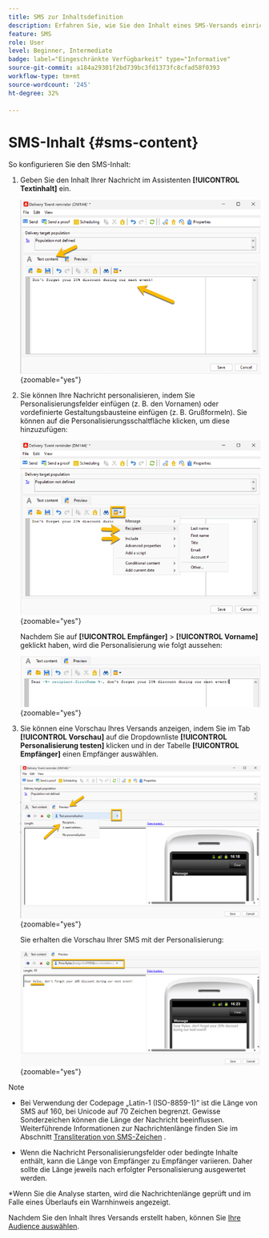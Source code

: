 ```yaml
---
title: SMS zur Inhaltsdefinition
description: Erfahren Sie, wie Sie den Inhalt eines SMS-Versands einrichten.
feature: SMS
role: User
level: Beginner, Intermediate
badge: label="Eingeschränkte Verfügbarkeit" type="Informative"
source-git-commit: a184a29301f2bd739bc3fd1373fc8cfad58f0393
workflow-type: tm+mt
source-wordcount: '245'
ht-degree: 32%

---
```



# SMS-Inhalt {#sms-content}

So konfigurieren Sie den SMS-Inhalt:

1. Geben Sie den Inhalt Ihrer Nachricht im Assistenten **[!UICONTROL Textinhalt]** ein.

   ![](assets/sms_content.png){zoomable="yes"}

1. Sie können Ihre Nachricht personalisieren, indem Sie Personalisierungsfelder einfügen (z. B. den Vornamen) oder vordefinierte Gestaltungsbausteine einfügen (z. B. Grußformeln). Sie können auf die Personalisierungsschaltfläche klicken, um diese hinzuzufügen:

   ![](assets/sms_perso.png){zoomable="yes"}

   Nachdem Sie auf **[!UICONTROL Empfänger]** > **[!UICONTROL Vorname]** geklickt haben, wird die Personalisierung wie folgt aussehen:

   ![](assets/sms_perso_recipient.png){zoomable="yes"}

1. Sie können eine Vorschau Ihres Versands anzeigen, indem Sie im Tab **[!UICONTROL Vorschau]** auf die Dropdownliste **[!UICONTROL Personalisierung testen]** klicken und in der Tabelle **[!UICONTROL Empfänger]** einen Empfänger auswählen.

   ![](assets/sms_preview.png){zoomable="yes"}

   Sie erhalten die Vorschau Ihrer SMS mit der Personalisierung:

   ![](assets/sms_preview_phone.png){zoomable="yes"}

>[!NOTE]
>
>* Bei Verwendung der Codepage „Latin-1 (ISO-8859-1)“ ist die Länge von SMS auf 160, bei Unicode auf 70 Zeichen begrenzt. Gewisse Sonderzeichen können die Länge der Nachricht beeinflussen. Weiterführende Informationen zur Nachrichtenlänge finden Sie im Abschnitt [Transliteration von SMS-Zeichen](smpp-external-account.md#smpp-channel-settings) .
>
>* Wenn die Nachricht Personalisierungsfelder oder bedingte Inhalte enthält, kann die Länge von Empfänger zu Empfänger variieren. Daher sollte die Länge jeweils nach erfolgter Personalisierung ausgewertet werden.
>
>*Wenn Sie die Analyse starten, wird die Nachrichtenlänge geprüft und im Falle eines Überlaufs ein Warnhinweis angezeigt.

Nachdem Sie den Inhalt Ihres Versands erstellt haben, können Sie [Ihre Audience auswählen](sms-audience.md).